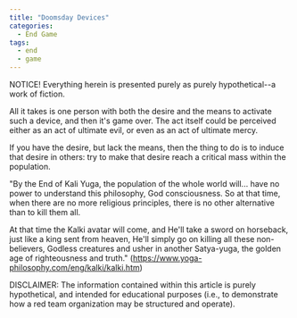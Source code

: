 ```yaml
---
title: "Doomsday Devices"
categories:
  - End Game
tags:
  - end
  - game
---
```


NOTICE! Everything herein is presented purely as purely hypothetical--a work of fiction.



All it takes is one person with both the desire
and the means to activate such a device,
and then it's game over.
The act itself could be perceived either as an act of ultimate evil,
or even as an act of ultimate mercy.

If you have the desire, but lack the means,
then the thing to do is to induce that desire in others:
try to make that desire reach a critical mass within the population.

"By the End of Kali Yuga, the population of the whole world will... have no power to understand this philosophy, God consciousness. So at that time, when there are no more religious principles, there is no other alternative than to kill them all.

At that time the Kalki avatar will come, and He'll take a sword on horseback, just like a king sent from heaven, He'll simply go on killing all these non-believers, Godless creatures and usher in another Satya-yuga, the golden age of righteousness and truth."
(https://www.yoga-philosophy.com/eng/kalki/kalki.htm)



DISCLAIMER:
The information contained within this article is purely hypothetical,
and intended for educational purposes
(i.e., to demonstrate how a red team organization may be structured and operate).
